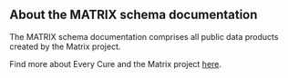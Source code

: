 ## About the MATRIX schema documentation

The MATRIX schema documentation comprises all public data products created by the Matrix project.

Find more about Every Cure and the Matrix project [here](https://everycure.org/).
